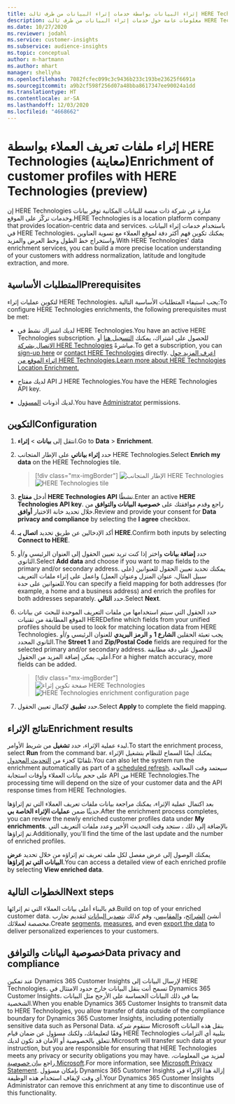 ```yaml
---
title: إثراء البيانات بواسطة خدمات إثراء البيانات من طرف ثالث HERE Technologies
description: معلومات عامة حول خدمات إثراء البيانات من طرف ثالث HERE Technologies.
ms.date: 10/27/2020
ms.reviewer: jodahl
ms.service: customer-insights
ms.subservice: audience-insights
ms.topic: conceptual
author: m-hartmann
ms.author: mhart
manager: shellyha
ms.openlocfilehash: 7082fcfec099c3c9436b233c193be23625f6691a
ms.sourcegitcommit: a9b2cf598f256d07a48bba8617347ee90024a1dd
ms.translationtype: HT
ms.contentlocale: ar-SA
ms.lasthandoff: 12/03/2020
ms.locfileid: "4668662"
---
```

# <a name="enrichment-of-customer-profiles-with-here-technologies-preview"></a><span data-ttu-id="28d3e-103">إثراء ملفات تعريف العملاء بواسطة HERE Technologies (معاينة)</span><span class="sxs-lookup"><span data-stu-id="28d3e-103">Enrichment of customer profiles with HERE Technologies (preview)</span></span>

<span data-ttu-id="28d3e-104">إن HERE Technologies عبارة عن شركة ذات منصة للبيانات المكانية توفر بيانات وخدمات تركّز على الموقع.</span><span class="sxs-lookup"><span data-stu-id="28d3e-104">HERE Technologies is a location platform company that provides location-centric data and services.</span></span> <span data-ttu-id="28d3e-105">باستخدام خدمات إثراء البيانات في HERE Technologies، يمكنك تكوين فهم أكثر دفة لموقع العملاء مع تسوية العناوين واستخراج خط الطول وخط العرض والمزيد.</span><span class="sxs-lookup"><span data-stu-id="28d3e-105">With HERE Technologies' data enrichment services, you can build a more precise location understanding of your customers with address normalization, latitude and longitude extraction, and more.</span></span>

## <a name="prerequisites"></a><span data-ttu-id="28d3e-106">المتطلبات الأساسية</span><span class="sxs-lookup"><span data-stu-id="28d3e-106">Prerequisites</span></span>

<span data-ttu-id="28d3e-107">لتكوين عمليات إثراء HERE Technologies، يجب استيفاء المتطلبات الأساسية التالية:</span><span class="sxs-lookup"><span data-stu-id="28d3e-107">To configure HERE Technologies enrichments, the following prerequisites must be met:</span></span>

- <span data-ttu-id="28d3e-108">لديك اشتراك نشط في HERE Technologies.</span><span class="sxs-lookup"><span data-stu-id="28d3e-108">You have an active HERE Technologies subscription.</span></span> <span data-ttu-id="28d3e-109">للحصول على اشتراك، يمكنك [التسجيل هنا](https://developer.here.com/sign-up?utm_medium=referral&utm_source=Microsoft-Dynamics-CI&create=Freemium-Basic) أو [الاتصال بشركة HERE Technologies](https://developer.here.com/help?utm_medium=referral&utm_source=Microsoft-Dynamics-CI#how-can-we-help-you) مباشرةً.</span><span class="sxs-lookup"><span data-stu-id="28d3e-109">To get a subscription, you can [sign-up here](https://developer.here.com/sign-up?utm_medium=referral&utm_source=Microsoft-Dynamics-CI&create=Freemium-Basic) or [contact HERE Technologies](https://developer.here.com/help?utm_medium=referral&utm_source=Microsoft-Dynamics-CI#how-can-we-help-you) directly.</span></span> [<span data-ttu-id="28d3e-110">اعرف المزيد حول إثراء الموقع من HERE Technologies.</span><span class="sxs-lookup"><span data-stu-id="28d3e-110">Learn more about HERE Technologies Location Enrichment.</span></span>](https://developer.here.com/location-enrichment?cid=Dev-MicrosoftDynamics-DB-0-Dev-&utm_source=MicrosoftDynamics&utm_medium=referral&utm_campaign=Online_Dev_ReferralMicrosoft)

- <span data-ttu-id="28d3e-111">لديك مفتاح API لـ HERE Technologies.</span><span class="sxs-lookup"><span data-stu-id="28d3e-111">You have the HERE Technologies API key.</span></span>

- <span data-ttu-id="28d3e-112">لديك أذونات [المسؤول](permissions.md#administrator).</span><span class="sxs-lookup"><span data-stu-id="28d3e-112">You have [Administrator](permissions.md#administrator) permissions.</span></span>

## <a name="configuration"></a><span data-ttu-id="28d3e-113">التكوين</span><span class="sxs-lookup"><span data-stu-id="28d3e-113">Configuration</span></span>

1. <span data-ttu-id="28d3e-114">انتقل إلى **بيانات** > **إثراء**.</span><span class="sxs-lookup"><span data-stu-id="28d3e-114">Go to **Data** > **Enrichment**.</span></span>

1. <span data-ttu-id="28d3e-115">حدد **إثراء بياناتي** على الإطار المتجانب HERE Technologies‬.</span><span class="sxs-lookup"><span data-stu-id="28d3e-115">Select **Enrich my data** on the HERE Technologies tile.</span></span>

   > [!div class="mx-imgBorder"]
   > <span data-ttu-id="28d3e-116">![الإطار المتجانب HERE Technologies](media/HERE-tile.png "الإطار المتجانب HERE Technologies")</span><span class="sxs-lookup"><span data-stu-id="28d3e-116">![HERE Technologies tile](media/HERE-tile.png "HERE Technologies tile")</span></span>

1. <span data-ttu-id="28d3e-117">أدخل **مفتاح HERE Technologies API** نشطًا.</span><span class="sxs-lookup"><span data-stu-id="28d3e-117">Enter an active **HERE Technologies API key**.</span></span> <span data-ttu-id="28d3e-118">راجع وقدم موافقتك على **خصوصية البيانات والتوافق‬** من خلال تحديد خانة الاختيار **أوافق**.</span><span class="sxs-lookup"><span data-stu-id="28d3e-118">Review and provide your consent for **Data privacy and compliance** by selecting the **I agree** checkbox.</span></span> 

1. <span data-ttu-id="28d3e-119">أكد الإدخالين عن طريق تحديد **اتصال بـ HERE**.</span><span class="sxs-lookup"><span data-stu-id="28d3e-119">Confirm both inputs by selecting **Connect to HERE**.</span></span>

1. <span data-ttu-id="28d3e-120">حدد **إضافة بيانات** واختر إذا كنت تريد تعيين الحقول إلى العنوان الرئيسي و/أو الثانوي.</span><span class="sxs-lookup"><span data-stu-id="28d3e-120">Select **Add data** and choose if you want to map fields to the primary and/or secondary address.</span></span> <span data-ttu-id="28d3e-121">يمكنك تحديد تعيين الحقول للعنوانين (على سبيل المثال، عنوان المنزل وعنوان العمل) واعمل على إثراء ملفات التعريف للعنوانين على حدة.</span><span class="sxs-lookup"><span data-stu-id="28d3e-121">You can specify a field mapping for both addresses (for example, a home and a business address) and enrich the profiles for both addresses separately.</span></span> <span data-ttu-id="28d3e-122">حدد **التالي**.</span><span class="sxs-lookup"><span data-stu-id="28d3e-122">Select **Next**.</span></span>

1. <span data-ttu-id="28d3e-123">حدد الحقول التي سيتم استخدامها من ملفات التعريف الموحدة للبحث عن بيانات الموقع المطابقة من تقنيات HERE</span><span class="sxs-lookup"><span data-stu-id="28d3e-123">Define which fields from your unified profiles should be used to look for matching location data from HERE Technologies.</span></span> <span data-ttu-id="28d3e-124">يجب تعبئة الحقلين **الشارع 1** و **الرمز البريدي** للعنوان الرئيسي و/أو الثانوي المحدد.‬</span><span class="sxs-lookup"><span data-stu-id="28d3e-124">The **Street 1** and **Zip/Postal Code** fields are required for the selected primary and/or secondary address.</span></span> <span data-ttu-id="28d3e-125">للحصول على دقة مطابقة أعلى، يمكن إضافة المزيد من الحقول.</span><span class="sxs-lookup"><span data-stu-id="28d3e-125">For a higher match accuracy, more fields can be added.</span></span>

   > [!div class="mx-imgBorder"]
   > <span data-ttu-id="28d3e-126">![صفحة تكوين إثراء HERE Technologies](media/enrichment-HERE-configuration.png "صفحة تكوين إثراء HERE Technologies")</span><span class="sxs-lookup"><span data-stu-id="28d3e-126">![HERE Technologies enrichment configuration page](media/enrichment-HERE-configuration.png "HERE Technologies enrichment configuration page")</span></span>

1. <span data-ttu-id="28d3e-127">حدد **تطبيق** لإكمال تعيين الحقول.</span><span class="sxs-lookup"><span data-stu-id="28d3e-127">Select **Apply** to complete the field mapping.</span></span>

## <a name="enrichment-results"></a><span data-ttu-id="28d3e-128">نتائج الإثراء</span><span class="sxs-lookup"><span data-stu-id="28d3e-128">Enrichment results</span></span>

<span data-ttu-id="28d3e-129">لبدء عملية الإثراء، حدد **تشغيل** من شريط الأوامر.</span><span class="sxs-lookup"><span data-stu-id="28d3e-129">To start the enrichment process, select **Run** from the command bar.</span></span> <span data-ttu-id="28d3e-130">يمكنك أيضًا السماح للنظام بتشغيل الإثراء تلقائيًا كجزء من [التحديث المجدول](system.md#schedule-tab).</span><span class="sxs-lookup"><span data-stu-id="28d3e-130">You can also let the system run the enrichment automatically as part of a [scheduled refresh](system.md#schedule-tab).</span></span> <span data-ttu-id="28d3e-131">سيعتمد وقت المعالجة على حجم بيانات العملاء وأوقات استجابة API من HERE Technologies.</span><span class="sxs-lookup"><span data-stu-id="28d3e-131">The processing time will depend on the size of your customer data and the API response times from HERE Technologies.</span></span>

<span data-ttu-id="28d3e-132">بعد اكتمال عملية الإثراء، يمكنك مراجعة بيانات ملفات تعريف العملاء التي تم إثراؤها حديثًا ضمن **عمليات الإثراء الخاصة بي**.</span><span class="sxs-lookup"><span data-stu-id="28d3e-132">After the enrichment process completes, you can review the newly enriched customer profiles data under **My enrichments**.</span></span> <span data-ttu-id="28d3e-133">بالإضافة إلى ذلك ، ستجد وقت التحديث الأخير وعدد ملفات التعريف التي تم إثراؤها.</span><span class="sxs-lookup"><span data-stu-id="28d3e-133">Additionally, you'll find the time of the last update and the number of enriched profiles.</span></span>

<span data-ttu-id="28d3e-134">يمكنك الوصول إلى عرض مفصل لكل ملف تعريف تم إثراؤه من خلال تحديد **عرض البيانات التي تم إثراؤها**.</span><span class="sxs-lookup"><span data-stu-id="28d3e-134">You can access a detailed view of each enriched profile by selecting **View enriched data**.</span></span>

## <a name="next-steps"></a><span data-ttu-id="28d3e-135">الخطوات التالية</span><span class="sxs-lookup"><span data-stu-id="28d3e-135">Next steps</span></span>

<span data-ttu-id="28d3e-136">قم بالبناء أعلى بيانات العملاء التي تم إثرائها.</span><span class="sxs-lookup"><span data-stu-id="28d3e-136">Build on top of your enriched customer data.</span></span> <span data-ttu-id="28d3e-137">أنشئ [الشرائح](segments.md)، و[المقاييس](measures.md)، وقم كذلك [بتصدير البيانات](export-destinations.md) لتقديم تجارب مخصصة لعملائك.</span><span class="sxs-lookup"><span data-stu-id="28d3e-137">Create [segments](segments.md), [measures](measures.md), and even [export the data](export-destinations.md) to deliver personalized experiences to your customers.</span></span>

## <a name="data-privacy-and-compliance"></a><span data-ttu-id="28d3e-138">خصوصية البيانات والتوافق</span><span class="sxs-lookup"><span data-stu-id="28d3e-138">Data privacy and compliance</span></span>

<span data-ttu-id="28d3e-139">عند تمكين Dynamics 365 Customer Insights لإرسال البيانات إلى HERE Technologies، تسمح أنت بنقل البيانات خارج حدود الامتثال في Dynamics 365 Customer Insights، بما في ذلك البيانات الحساسة على الأرجح مثل البيانات الشخصية.</span><span class="sxs-lookup"><span data-stu-id="28d3e-139">When you enable Dynamics 365 Customer Insights to transmit data to HERE Technologies, you allow transfer of data outside of the compliance boundary for Dynamics 365 Customer Insights, including potentially sensitive data such as Personal Data.</span></span> <span data-ttu-id="28d3e-140">ستقوم شركة Microsoft بنقل هذه البيانات وفقًا لتعليماتك، ولكنك مسؤول عن ضمان قيام HERE Technologies بتلبية أي التزامات تتعلق بالخصوصية أو الأمان قد تكون لديك.</span><span class="sxs-lookup"><span data-stu-id="28d3e-140">Microsoft will transfer such data at your instruction, but you are responsible for ensuring that HERE Technologies meets any privacy or security obligations you may have.</span></span> <span data-ttu-id="28d3e-141">لمزيد من المعلومات، راجع [بيان خصوصية Microsoft](https://go.microsoft.com/fwlink/?linkid=396732).</span><span class="sxs-lookup"><span data-stu-id="28d3e-141">For more information, see [Microsoft Privacy Statement](https://go.microsoft.com/fwlink/?linkid=396732).</span></span>
<span data-ttu-id="28d3e-142">بإمكان مسؤول Dynamics 365 Customer Insights إزالة هذا الإثراء في أي وقت لإيقاف استخدام هذه الوظيفة.</span><span class="sxs-lookup"><span data-stu-id="28d3e-142">Your Dynamics 365 Customer Insights Administrator can remove this enrichment at any time to discontinue use of this functionality.</span></span>
